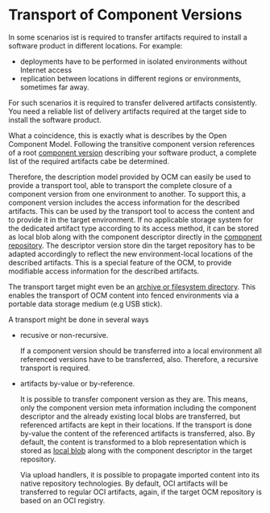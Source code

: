 # Transport of Component Versions

In some scenarios ist is required to transfer artifacts required to install a software product in different locations. For example:

* deployments have to be performed in isolated environments without Internet access
* replication between locations in different regions or environments, sometimes far away.

For such scenarios it is required to transfer delivered artifacts consistently.
You need a reliable list of delivery artifacts required at the target side to install
the software product.

What a coincidence, this is exactly what is describes by the Open Component Model.
Following the transitive component version references of a root [component version](component_versions.md) describing your software product, a complete list of the required artifacts cabe be determined.

Therefore, the description model provided by OCM can easily be used to provide
a transport tool, able to transport the complete closure of a component version from
one environment to another. To support this, a component version includes the
access information for the described artifacts. This can be used by the transport 
tool to access the content and to provide it in the target environment.
If no applicable storage system for the dedicated artifact type according to its
access method, it can be stored as local blob along with the component descriptor 
directly in the [component repository](component_repository.md).
The descriptor version store din the target repository has to be adapted accordingly 
to reflect the new environment-local locations of the described artifacts.
This is a special feature of the OCM, to provide modifiable access information for 
the described artifacts.

The transport target might even be an [archive or filesystem directory](../appendix/A/CTF/README.md).
This enables the transport of OCM content into fenced environments via a portable
data storage medium (e.g USB stick).

A transport might be done in several ways

- recusive or non-recursive.

  If a component version should be transferred into a local environment all
  referenced versions have to be transferred, also. Therefore, a recursive transport
  is required.

- artifacts by-value or by-reference.

  It is possible to transfer component version as they are. This means, only the 
  component version meta information including the component descriptor and the already existing local blobs are transferred, but referenced artifacts are kept in their locations.
  If the transport is done by-value the content of the referenced artifacts is transferred, also.
  By default, the content is transformed to a blob representation which is stored as [local blob](component_repository.md#local-blobs) along with the component descriptor in the target repository.

  Via upload handlers, it is possible to propagate imported content into its native
  repository technologies. By default, OCI artifacts will be transferred to regular OCI artifacts, again, if the target OCM repository is based on an OCI registry.